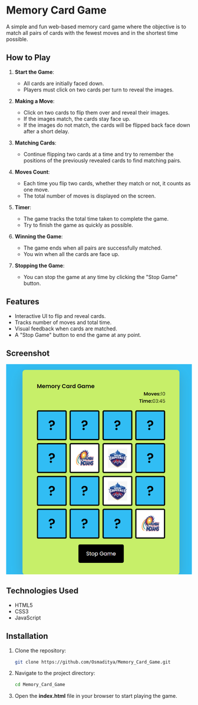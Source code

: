 # Memory Card Game

A simple and fun web-based memory card game where the objective is to match all pairs of cards with the fewest moves and in the shortest time possible.

## How to Play
1. **Start the Game**:
   - All cards are initially faced down.
   - Players must click on two cards per turn to reveal the images.

2. **Making a Move**:
   - Click on two cards to flip them over and reveal their images.
   - If the images match, the cards stay face up.
   - If the images do not match, the cards will be flipped back face down after a short delay.

3. **Matching Cards**:
   - Continue flipping two cards at a time and try to remember the positions of the previously revealed cards to find matching pairs.

4. **Moves Count**:
   - Each time you flip two cards, whether they match or not, it counts as one move.
   - The total number of moves is displayed on the screen.

5. **Timer**:
   - The game tracks the total time taken to complete the game.
   - Try to finish the game as quickly as possible.

6. **Winning the Game**:
   - The game ends when all pairs are successfully matched.
   - You win when all the cards are face up.

7. **Stopping the Game**:
   - You can stop the game at any time by clicking the "Stop Game" button.

## Features
- Interactive UI to flip and reveal cards.
- Tracks number of moves and total time.
- Visual feedback when cards are matched.
- A "Stop Game" button to end the game at any point.

## Screenshot
![Memory Card Game Screenshot](screenshot.png)

## Technologies Used
- HTML5
- CSS3
- JavaScript

## Installation
1. Clone the repository:
   ```bash
   git clone https://github.com/Osmaditya/Memory_Card_Game.git
2. Navigate to the project directory:
   ```bash
   cd Memory_Card_Game
3. Open the <b>index.html</b> file in your browser to start playing the game.


